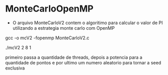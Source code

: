 # MonteCarloOpenMP
 - O arquivo MonteCarloV2 contem o algoritimo para calcular o valor de PI utilizando a estrategia monte carlo com OpenMP

gcc -o mcV2 -fopenmp MonteCarloV2.c

./mcV2 2 8 1

primeiro passa a quantidade de threads, depois a potencia para a quantidade de pontos e por ultimo um numero aleatorio para tornar a seed exclusiva

